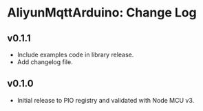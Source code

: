 # AliyunMqttArduino: Change Log

## v0.1.1

* Include examples code in library release.
* Add changelog file.

## v0.1.0

* Initial release to PIO registry and validated with Node MCU v3.
